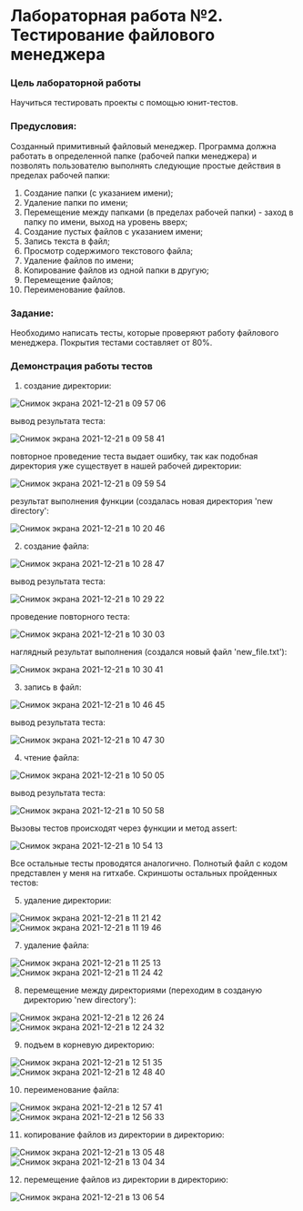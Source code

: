 # Лабораторная работа №2. Тестирование файлового менеджера

### Цель лабораторной работы
Научиться тестировать проекты с помощью юнит-тестов.

### Предусловия: 
Созданный примитивный файловый менеджер.
Программа должна работать в определенной папке (рабочей папки менеджера) и позволять пользователю выполнять следующие простые действия в пределах рабочей папки:

1. Создание папки (с указанием имени); 
2. Удаление папки по имени; 
3. Перемещение между папками (в пределах рабочей папки) - заход в папку по имени, выход на уровень вверх; 
4. Создание пустых файлов с указанием имени; 
5. Запись текста в файл; 
6. Просмотр содержимого текстового файла; 
7. Удаление файлов по имени; 
8. Копирование файлов из одной папки в другую; 
9. Перемещение файлов; 
10. Переименование файлов.

### Задание: 
Необходимо написать тесты, которые проверяют работу файлового менеджера.
Покрытия тестами составляет от 80%. 

### Демонстрация работы тестов
1. создание директории: 

![Снимок экрана 2021-12-21 в 09 57 06](https://user-images.githubusercontent.com/72342708/146885564-3b75ce09-d8f9-45b8-bb25-354810dde28f.png)

вывод результата теста: 

![Снимок экрана 2021-12-21 в 09 58 41](https://user-images.githubusercontent.com/72342708/146885749-0b603b3c-89b0-4670-8abf-31d2a5720f05.png)

повторное проведение теста выдает ошибку, так как подобная директория уже существует в нашей рабочей директории: 

![Снимок экрана 2021-12-21 в 09 59 54](https://user-images.githubusercontent.com/72342708/146885901-5bca6239-69d1-46fa-ab10-33512df28eaa.png)

результат выполнения функции (создалась новая директория 'new directory': 

![Снимок экрана 2021-12-21 в 10 20 46](https://user-images.githubusercontent.com/72342708/146888086-6df069c6-459d-47e2-b82d-def622177078.png)
 
2. создание файла: 

![Снимок экрана 2021-12-21 в 10 28 47](https://user-images.githubusercontent.com/72342708/146889086-caadf00d-eb38-4164-a219-70dc6d22027c.png)

вывод результата теста: 

![Снимок экрана 2021-12-21 в 10 29 22](https://user-images.githubusercontent.com/72342708/146889169-f043ca45-b606-4e09-9c8f-b529e21809d3.png)

проведение повторного теста: 

![Снимок экрана 2021-12-21 в 10 30 03](https://user-images.githubusercontent.com/72342708/146889242-a691a1f2-6016-420c-a70d-f093be5f5dd5.png)

наглядный результат выполнения (создался новый файл 'new_file.txt'): 

![Снимок экрана 2021-12-21 в 10 30 41](https://user-images.githubusercontent.com/72342708/146889312-6a12894b-8b63-49d9-8ec1-2dbed6d750b3.png)

3. запись в файл: 

![Снимок экрана 2021-12-21 в 10 46 45](https://user-images.githubusercontent.com/72342708/146891312-b0020f0e-48f4-4906-94ed-46917cf52030.png)

вывод результата теста: 

![Снимок экрана 2021-12-21 в 10 47 30](https://user-images.githubusercontent.com/72342708/146891407-d558e67d-af44-475e-9ad7-9c7aa08e6275.png)

4. чтение файла:

![Снимок экрана 2021-12-21 в 10 50 05](https://user-images.githubusercontent.com/72342708/146891727-0618757f-bfcc-4934-92bb-a2716f6c54ea.png)

вывод результата теста: 

![Снимок экрана 2021-12-21 в 10 50 58](https://user-images.githubusercontent.com/72342708/146891864-fa6671ef-4518-4f4c-b3c8-eea3cce999bf.png)

Вызовы тестов происходят через функции и метод assert: 

![Снимок экрана 2021-12-21 в 10 54 13](https://user-images.githubusercontent.com/72342708/146892256-e296581b-f8fe-4cb6-b368-f665ea838dc0.png)

Все остальные тесты проводятся аналогично. Полнотый файл с кодом представлен у меня на гитхабе.
Скриншоты остальных пройденных тестов:

5. удаление директории:

![Снимок экрана 2021-12-21 в 11 21 42](https://user-images.githubusercontent.com/72342708/146895941-b49e18f4-4b37-4b44-91e6-c2ee8473e21e.png) 
![Снимок экрана 2021-12-21 в 11 19 46](https://user-images.githubusercontent.com/72342708/146895605-5355e252-71c8-432b-8a89-edfdb59d381d.png)

7. удаление файла: 

![Снимок экрана 2021-12-21 в 11 25 13](https://user-images.githubusercontent.com/72342708/146896482-00d7f367-2c0b-4f85-b064-77cddf2ef120.png) 
![Снимок экрана 2021-12-21 в 11 24 42](https://user-images.githubusercontent.com/72342708/146896401-a7c230ae-4fa1-449a-9fa3-cdb29690aab9.png)

8. перемещение между директориями (переходим в созданую директорию 'new directory'): 

![Снимок экрана 2021-12-21 в 12 26 24](https://user-images.githubusercontent.com/72342708/146905403-f18c4de9-d7dc-495a-8e4d-ca6db7ae4179.png)
![Снимок экрана 2021-12-21 в 12 24 32](https://user-images.githubusercontent.com/72342708/146905144-6d0c2a78-d981-4703-81ad-6f72b735f8bb.png) 

9. подъем в корневую директорию: 

![Снимок экрана 2021-12-21 в 12 51 35](https://user-images.githubusercontent.com/72342708/146909306-0371ce3f-5987-407c-bebd-b1a09b8ffad1.png) 
![Снимок экрана 2021-12-21 в 12 48 40](https://user-images.githubusercontent.com/72342708/146908904-1fa2f037-2fad-439c-a385-931a642aa97e.png)

10. переименование файла: 

![Снимок экрана 2021-12-21 в 12 57 41](https://user-images.githubusercontent.com/72342708/146910230-b9fb3ae1-c7cd-43ba-908b-f3fe06a35a82.png) 
![Снимок экрана 2021-12-21 в 12 56 33](https://user-images.githubusercontent.com/72342708/146910054-b2d0dfd3-c23f-4672-a7f7-965721b832c5.png)

11. копирование файлов из директории в директорию: 

![Снимок экрана 2021-12-21 в 13 05 48](https://user-images.githubusercontent.com/72342708/146911423-3b033bec-dc9d-4334-baa8-c4a48941a222.png) 
![Снимок экрана 2021-12-21 в 13 04 34](https://user-images.githubusercontent.com/72342708/146911271-4f0a7eb2-af07-49e4-9fee-7a51713dac45.png)

12. перемещение файлов из директории в директорию: 

![Снимок экрана 2021-12-21 в 13 06 54](https://user-images.githubusercontent.com/72342708/146911570-7592b3c2-73ed-4806-b2a4-4c5168d359db.png)



